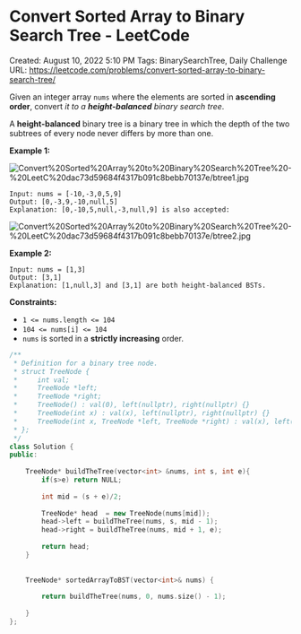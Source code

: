 # Convert Sorted Array to Binary Search Tree - LeetCode

Created: August 10, 2022 5:10 PM
Tags: BinarySearchTree, Daily Challenge
URL: https://leetcode.com/problems/convert-sorted-array-to-binary-search-tree/

Given an integer array `nums` where the elements are sorted in **ascending order**, convert *it to a **height-balanced** binary search tree*.

A **height-balanced** binary tree is a binary tree in which the depth of the two subtrees of every node never differs by more than one.

**Example 1:**

![Convert%20Sorted%20Array%20to%20Binary%20Search%20Tree%20-%20LeetC%20dac73d59684f4317b091c8bebb70137e/btree1.jpg](Convert%20Sorted%20Array%20to%20Binary%20Search%20Tree%20-%20LeetC%20dac73d59684f4317b091c8bebb70137e/btree1.jpg)

```
Input: nums = [-10,-3,0,5,9]
Output: [0,-3,9,-10,null,5]
Explanation: [0,-10,5,null,-3,null,9] is also accepted:

```

![Convert%20Sorted%20Array%20to%20Binary%20Search%20Tree%20-%20LeetC%20dac73d59684f4317b091c8bebb70137e/btree2.jpg](Convert%20Sorted%20Array%20to%20Binary%20Search%20Tree%20-%20LeetC%20dac73d59684f4317b091c8bebb70137e/btree2.jpg)

**Example 2:**

```
Input: nums = [1,3]
Output: [3,1]
Explanation: [1,null,3] and [3,1] are both height-balanced BSTs.

```

**Constraints:**

- `1 <= nums.length <= 104`
- `104 <= nums[i] <= 104`
- `nums` is sorted in a **strictly increasing** order.

```cpp
/**
 * Definition for a binary tree node.
 * struct TreeNode {
 *     int val;
 *     TreeNode *left;
 *     TreeNode *right;
 *     TreeNode() : val(0), left(nullptr), right(nullptr) {}
 *     TreeNode(int x) : val(x), left(nullptr), right(nullptr) {}
 *     TreeNode(int x, TreeNode *left, TreeNode *right) : val(x), left(left), right(right) {}
 * };
 */
class Solution {
public:
    
    TreeNode* buildTheTree(vector<int> &nums, int s, int e){
        if(s>e) return NULL;
        
        int mid = (s + e)/2;
        
        TreeNode* head  = new TreeNode(nums[mid]);
        head->left = buildTheTree(nums, s, mid - 1);
        head->right = buildTheTree(nums, mid + 1, e);
        
        return head;
    }
    
    
    TreeNode* sortedArrayToBST(vector<int>& nums) {
        
        return buildTheTree(nums, 0, nums.size() - 1);
        
    }
};
```